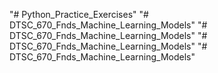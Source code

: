 "# Python_Practice_Exercises" 
"# DTSC_670_Fnds_Machine_Learning_Models" 
"# DTSC_670_Fnds_Machine_Learning_Models" 
"# DTSC_670_Fnds_Machine_Learning_Models" 
"# DTSC_670_Fnds_Machine_Learning_Models" 
